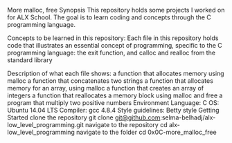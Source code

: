 More malloc, free
Synopsis
This repository holds some projects I worked on for ALX School. The goal is to learn coding and concepts through the C programming language.

Concepts to be learned in this repository:
Each file in this repository holds code that illustrates an essential concept of programming, specific to the C programming language: the exit function, and calloc and realloc from the standard library

Description of what each file shows:
a function that allocates memory using malloc
a function that concatenates two strings
a function that allocates memory for an array, using malloc
a function that creates an array of integers
a function that reallocates a memory block using malloc and free
a program that multiply two positive numbers
Environment
Language: C
OS: Ubuntu 14.04 LTS
Compiler: gcc 4.8.4
Style guidelines: Betty style
Getting Started
clone the repository git clone git@github.com:selma-belhadj/alx-low_level_programming.git
navigate to the repository cd alx-low_level_programming
navigate to the folder cd 0x0C-more_malloc_free
